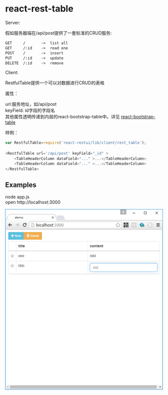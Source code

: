 # react-rest-table

Server:

假如服务器端在/api/post提供了一套标准的CRUD服务:  

    GET     /       ->  list all
    GET     /:id    ->  read one
    POST    /       ->  insert
    PUT     /:id    ->  update
    DELETE  /:id    ->  remove

Client:

RestfulTable提供一个可以对数据进行CRUD的表格  

属性：

url:服务地址，如/api/post  
keyField: id字段的字段名  
其他属性透明传递到内层的react-bootstrap-table中。详见 [react-bootstrap-table](https://github.com/AllenFang/react-bootstrap-table)  

样例：

```js
var RestfulTable=require('react-restui/lib/client/rest_table');

<RestfulTable url='/api/post' keyField="_id" >                
    <TableHeaderColumn dataField="..." >...</TableHeaderColumn>
    <TableHeaderColumn dataField="..." >...</TableHeaderColumn>
</RestfulTable>
```

## Examples

node app.js  
open http://localhost:3000

![screenshots/edittable.png](screenshots/edittable.png)